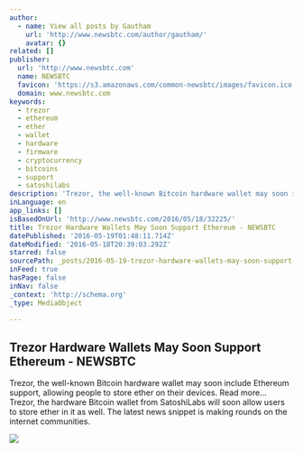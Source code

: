 ```yaml
---
author:
  - name: View all posts by Gautham
    url: 'http://www.newsbtc.com/author/gautham/'
    avatar: {}
related: []
publisher:
  url: 'http://www.newsbtc.com'
  name: NEWSBTC
  favicon: 'https://s3.amazonaws.com/common-newsbtc/images/favicon.ico'
  domain: www.newsbtc.com
keywords:
  - trezor
  - ethereum
  - ether
  - wallet
  - hardware
  - firmware
  - cryptocurrency
  - bitcoins
  - support
  - satoshilabs
description: 'Trezor, the well-known Bitcoin hardware wallet may soon include Ethereum support, allowing people to store ether on their devices. Read more... Trezor, the hardware Bitcoin wallet from SatoshiLabs will soon allow users to store ether in it as well. The latest news snippet is making rounds on the internet communities.'
inLanguage: en
app_links: []
isBasedOnUrl: 'http://www.newsbtc.com/2016/05/18/32225/'
title: Trezor Hardware Wallets May Soon Support Ethereum - NEWSBTC
datePublished: '2016-05-19T01:48:11.714Z'
dateModified: '2016-05-18T20:39:03.292Z'
starred: false
sourcePath: _posts/2016-05-19-trezor-hardware-wallets-may-soon-support-ethereum-newsbtc.md
inFeed: true
hasPage: false
inNav: false
_context: 'http://schema.org'
_type: MediaObject

---
```

<article style=""><h1>Trezor Hardware Wallets May Soon Support Ethereum - NEWSBTC</h1><p>Trezor, the well-known Bitcoin hardware wallet may soon include Ethereum support, allowing people to store ether on their devices. Read more... Trezor, the hardware Bitcoin wallet from SatoshiLabs will soon allow users to store ether in it as well. The latest news snippet is making rounds on the internet communities.</p><img src="https://s3.amazonaws.com/main-newsbtc-images/2014/08/TREZOR-Front-and-Center2.jpg" /></article>